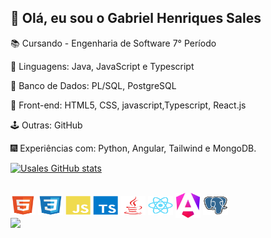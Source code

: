 ## 👋 Olá, eu sou o Gabriel Henriques Sales

📚 Cursando - Engenharia de Software 7° Período

🚀 Linguagens:
Java, JavaScript e Typescript

🎲 Banco de Dados:
PL/SQL, PostgreSQL

🎨 Front-end:
HTML5, CSS, javascript,Typescript, React.js

🕹 Outras:
GitHub

🎆 Experiências com:
Python, Angular, Tailwind e MongoDB.

[![Usales GitHub stats](https://github-readme-stats.vercel.app/api?username=Usales&show_icons=true&theme=radical&include_all_commits=true&count_private=true)](https://github.com/Usales)

<div style="display: inline_block"><br>
  <img align="center" alt="Rafa-HTML" height="30" width="40" src="https://raw.githubusercontent.com/devicons/devicon/master/icons/html5/html5-original.svg">
  <img align="center" alt="Rafa-CSS" height="30" width="40" src="https://raw.githubusercontent.com/devicons/devicon/master/icons/css3/css3-original.svg">
  <img align="center" alt="Rafa-Js" height="30" width="40" src="https://raw.githubusercontent.com/devicons/devicon/master/icons/javascript/javascript-plain.svg">
  <img align="center" alt="Rafa-Ts" height="30" width="40" src="https://raw.githubusercontent.com/devicons/devicon/master/icons/typescript/typescript-plain.svg">
  <img align="center" alt="Rafa-java" height="30" width="40" src="https://raw.githubusercontent.com/devicons/devicon/master/icons/java/java-plain.svg">
  <img align="center" alt="Rafa-React" height="30" width="40" src="https://raw.githubusercontent.com/devicons/devicon/master/icons/react/react-original.svg">
  <img align="center" alt="Rafa-angular height="30" width="40" src="https://raw.githubusercontent.com/devicons/devicon/master/icons/angular/angular-original.svg">
  <img align="center" height="30" width="40" src="https://raw.githubusercontent.com/devicons/devicon/master/icons/postgresql/postgresql-original.svg">

</div>

<div> 
 
  <a href="https://www.linkedin.com/in/gabriel-henriques-sales-43953b218/" target="_blank">
  <img src="https://img.shields.io/badge/-LinkedIn-%230077B5?style=for-the-badge&logo=linkedin&logoColor=white" target="_blank">
  </a> 

</div>
